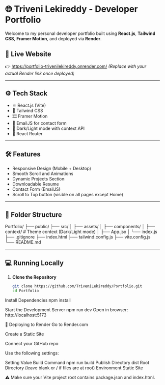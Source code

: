 # 🌐 Triveni Lekireddy - Developer Portfolio

Welcome to my personal developer portfolio built using **React.js**, **Tailwind CSS**, **Framer Motion**, and deployed via **Render**.

## 🚀 Live Website

👉 https://portfolio-trivenilekireddy.onrender.com/ 
*(Replace with your actual Render link once deployed)*

---

## ⚙️ Tech Stack

- ⚛️ React.js (Vite)
- 🎨 Tailwind CSS
- 🎞️ Framer Motion
- 💌 EmailJS for contact form
- 🌙 Dark/Light mode with context API
- 🔗 React Router

---

## 🛠️ Features

- Responsive Design (Mobile + Desktop)
- Smooth Scroll and Animations
- Dynamic Projects Section
- Downloadable Resume
- Contact Form (EmailJS)
- Scroll to Top button (visible on all pages except Home)

---

## 📁 Folder Structure

Portfolio/
├── public/
├── src/
│ ├── assets/
│ ├── components/
│ ├── context/ # Theme context (Dark/Light mode)
│ ├── App.jsx
│ └── index.js
├── .gitignore
├── index.html
├── tailwind.config.js
├── vite.config.js
└── README.md


---

## 💻 Running Locally

1. **Clone the Repository**
   ```bash
   git clone https://github.com/TriveniLekireddy/Portfolio.git
   cd Portfolio
Install Dependencies
npm install

Start the Development Server
npm run dev
Open in browser: http://localhost:5173

🚀 Deploying to Render
Go to Render.com

Create a Static Site

Connect your GitHub repo

Use the following settings:

Setting	Value
Build Command	npm run build
Publish Directory	dist
Root Directory	(leave blank or / if files are at root)
Environment	Static Site

⚠️ Make sure your Vite project root contains package.json and index.html.

